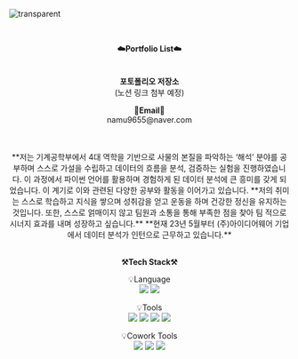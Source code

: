 
![transparent](https://capsule-render.vercel.app/api?type=transparent&fontColor=703ee5&text=YoungMinDA's%20GitHub%20&height=150&fontSize=60&desc=Welcome!&descAlignY=75&descAlign=60)

<br>
<p align="center">
<Strong>☁️Portfolio List☁️</Strong>       
<br></br>
<br><Strong>포토폴리오 저장소</Strong>
<br>(노션 링크 첨부 예정)<br>
<p align="center">
</p>
<p align="center">    
<Strong>📧Email📧</Strong><br>namu9655@naver.com<br>
</p>

</p>

<br>

<div align="center">
<br>
**저는 기계공학부에서 4대 역학을 기반으로 사물의 본질을 파악하는 ‘해석’ 분야를 공부하며 스스로 가설을 수립하고 데이터의 흐름을 분석, 검증하는 실험을 진행하였습니다. 이 과정에서 파이썬 언어를 활용하며 경험하게 된 데이터 분석에 큰 흥미를 갖게 되었습니다. 이 계기로 이와 관련된 다양한 공부와 활동을 이어가고 있습니다.
**저의 취미는 스스로 학습하고 지식을 쌓으며 성취감을 얻고 운동을 하며 건강한 정신을 유지하는 것입니다. 또한,  스스로 얽매이지 않고 팀원과 소통을 통해 부족한 점을 찾아 팀 적으로 시너지 효과를 내며 성장하고 싶습니다.**  
**현재 23년 5월부터 (주)아이디어웨어 기업에서 데이터 분석가 인턴으로 근무하고 있습니다.**
<br>
</div>

<br>

<p align="center">
    <Strong>⚒️Tech Stack⚒️</Strong><br>
</p>

<p align="center" display="inline-block">
    💡Language <br>
    <img src="https://img.shields.io/badge/Python-3776AB?style=for-the-badge&logo=Python&logoColor=white">
    <img src="https://img.shields.io/badge/mysql-4479A1?style=for-the-badge&logo=mysql&logoColor=white">
</p>

<p align="center" display="inline-block">
    💡Tools <br>
    <img src="https://img.shields.io/badge/jupyter-F37626?style=for-the-badge&logo=Jupyter&logoColor=white">
    <img src="https://img.shields.io/badge/excel-217346?style=for-the-badge&logo=microsoftexcel&logoColor=white">
    <img src="https://img.shields.io/badge/Tableau-E97627?style=for-the-badge&logo=Tableau&logoColor=white">
    <img src="https://img.shields.io/badge/Looker-4285F4?style=for-the-badge&logo=Looker&logoColor=white">

</p>

<p align="center" display="inline-block">
    💡Cowork Tools <br>
    <img src="https://img.shields.io/badge/Github-000000?style=for-the-badge&logo=github&logoColor=white">
    <img src="https://img.shields.io/badge/Notion-000000?style=for-the-badge&logo=notion&logoColor=white">
    <img src="https://img.shields.io/badge/Slack-4A154B?style=for-the-badge&logo=slack&logoColor=white">
</p>
